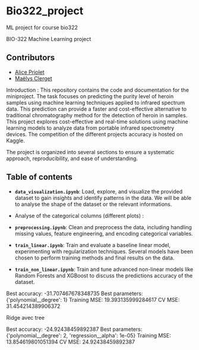 # Bio322_project
ML project for course bio322

BIO-322 Machine Learning project 

## Contributors

- [Alice Priolet](https://github.com/alicepriolet)
- [Maëlys Clerget](https://github.com/maelysclerget)

Introduction : 
This repository contains the code and documentation for the miniproject. The task focuses on predicting the purity level of heroin samples using machine learning techniques applied to infrared spectrum data. This prediction can provide a faster and cost-effective alternative to traditional chromatography method for the detection of heroin in samples. This project explores cost-effective and real-time solutions using machine learning models to analyze data from portable infrared spectrometry devices. The competition of the different projects accuracy is hosted on Kaggle.

The project is organized into several sections to ensure a systematic approach, reproducibility, and ease of understanding.


## Table of contents 

- **`data_visualization.ipynb`**: 
Load, explore, and visualize the provided dataset to gain insights and identify patterns in the data. We will be able to analyse the shape of the dataset or the relevant informations. 

- Analyse of the categorical columns (different plots) :


- **`preprocessing.ipynb`**: 
Clean and preprocess the data, including handling missing values, feature engineering, and encoding categorical variables.

- **`train_linear.ipynb`**: 
Train and evaluate a baseline linear model, experimenting with regularization techniques. Several models have been chosen to perform training methods and final results on the data. 

- **`train_non_linear.ipynb`**: 
Train and tune advanced non-linear models like Random Forests and XGBoost to discuss the predictions accuracy of the dataset.




Best accuracy: -31.707467678348735
Best parameters: {'polynomial__degree': 1}
Training MSE: 19.393135999284617
CV MSE: 31.454214389906372

Ridge avec tree 

Best accuracy: -24.92438459892387
Best parameters: {'polynomial__degree': 2, 'regression__alpha': 1e-05}
Training MSE: 13.854619801051394
CV MSE: 24.92438459892387







